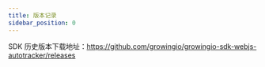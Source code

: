 ```yaml
---
title: 版本记录
sidebar_position: 0
---
```


SDK 历史版本下载地址：<https://github.com/growingio/growingio-sdk-webjs-autotracker/releases>

